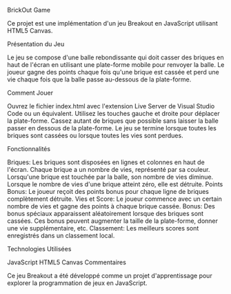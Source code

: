 BrickOut Game

Ce projet est une implémentation d'un jeu Breakout en JavaScript utilisant HTML5 Canvas.

Présentation du Jeu

Le jeu se compose d'une balle rebondissante qui doit casser des briques en haut de l'écran en utilisant une plate-forme mobile pour renvoyer la balle. Le joueur gagne des points chaque fois qu'une brique est cassée et perd une vie chaque fois que la balle passe au-dessous de la plate-forme.

Comment Jouer

Ouvrez le fichier index.html avec l'extension Live Server de Visual Studio Code ou un équivalent.
Utilisez les touches gauche et droite pour déplacer la plate-forme.
Cassez autant de briques que possible sans laisser la balle passer en dessous de la plate-forme.
Le jeu se termine lorsque toutes les briques sont cassées ou lorsque toutes les vies sont perdues.

Fonctionnalités

Briques: Les briques sont disposées en lignes et colonnes en haut de l'écran. Chaque brique a un nombre de vies, représenté par sa couleur. Lorsqu'une brique est touchée par la balle, son nombre de vies diminue. Lorsque le nombre de vies d'une brique atteint zéro, elle est détruite.
Points Bonus: Le joueur reçoit des points bonus pour chaque ligne de briques complètement détruite.
Vies et Score: Le joueur commence avec un certain nombre de vies et gagne des points à chaque brique cassée.
Bonus: Des bonus spéciaux apparaissent aléatoirement lorsque des briques sont cassées. Ces bonus peuvent augmenter la taille de la plate-forme, donner une vie supplémentaire, etc.
Classement: Les meilleurs scores sont enregistrés dans un classement local.

Technologies Utilisées

JavaScript
HTML5 Canvas
Commentaires

Ce jeu Breakout a été développé comme un projet d'apprentissage pour explorer la programmation de jeux en JavaScript.


